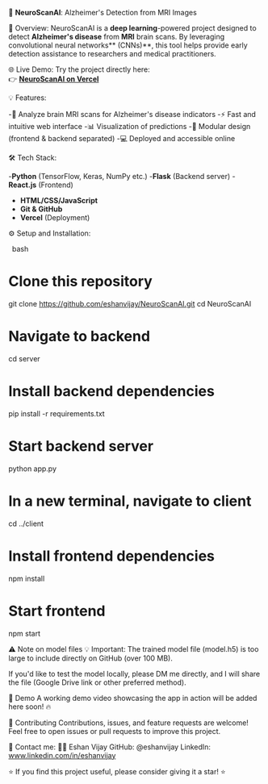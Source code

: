 🧠 **NeuroScanAI**: Alzheimer's Detection from MRI Images

🚀 Overview:
NeuroScanAI is a **deep learning**-powered project designed to detect **Alzheimer's disease** from **MRI** brain scans. By leveraging convolutional neural networks** (CNNs)**, this tool helps provide early detection assistance to researchers and medical practitioners.

🌐 Live Demo:
Try the project directly here:  
👉 **[NeuroScanAI on Vercel](http://neuroscanai-theta.vercel.app)**

💡 Features:

-🏥 Analyze brain MRI scans for Alzheimer's disease indicators
-⚡ Fast and intuitive web interface
-📊 Visualization of predictions
-🧬 Modular design (frontend & backend separated)
-💻 Deployed and accessible online

🛠️ Tech Stack:

-**Python** (TensorFlow, Keras, NumPy etc.)
-**Flask** (Backend server)
-**React.js** (Frontend)
- **HTML/CSS/JavaScript**
- **Git & GitHub**
- **Vercel** (Deployment)

⚙️ Setup and Installation:

``` ```bash
# Clone this repository
git clone https://github.com/eshanvijay/NeuroScanAI.git
cd NeuroScanAI

# Navigate to backend
cd server

# Install backend dependencies
pip install -r requirements.txt

# Start backend server
python app.py

# In a new terminal, navigate to client
cd ../client

# Install frontend dependencies
npm install

# Start frontend
npm start

⚠️ Note on model files
💡 Important:
The trained model file (model.h5) is too large to include directly on GitHub (over 100 MB).

If you'd like to test the model locally, please DM me directly, and I will share the file (Google Drive link or other preferred method).

🎥 Demo
A working demo video showcasing the app in action will be added here soon! 🔥

🤝 Contributing
Contributions, issues, and feature requests are welcome!
Feel free to open issues or pull requests to improve this project.

💬 Contact me:
👨‍💻 Eshan Vijay
GitHub: @eshanvijay
LinkedIn: www.linkedin.com/in/eshanvijay

⭐️ If you find this project useful, please consider giving it a star! ⭐️
